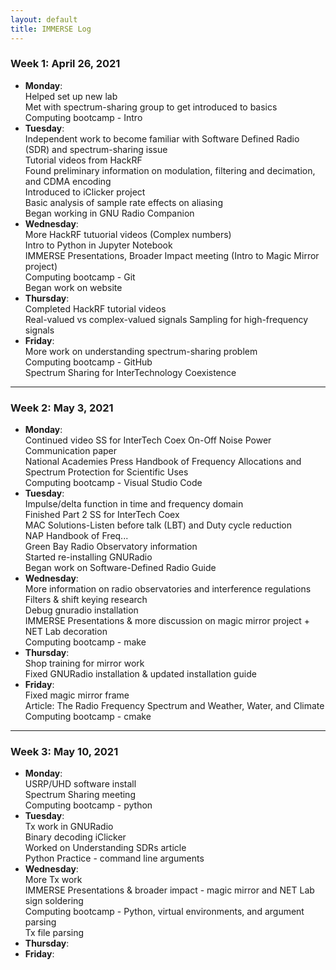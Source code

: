```yaml
---
layout: default
title: IMMERSE Log
---
```


### Week 1: April 26, 2021

* **Monday**:  
    Helped set up new lab  
    Met with spectrum-sharing group to get introduced to basics  
    Computing bootcamp - Intro  
* **Tuesday**:  
    Independent work to become familiar with Software Defined Radio (SDR) and spectrum-sharing issue  
        Tutorial videos from HackRF  
        Found preliminary information on modulation, filtering and decimation, and CDMA encoding  
        Introduced to iClicker project  
    Basic analysis of sample rate effects on aliasing  
    Began working in GNU Radio Companion  
* **Wednesday**:  
    More HackRF tutuorial videos (Complex numbers)  
    Intro to Python in Jupyter Notebook  
    IMMERSE Presentations, Broader Impact meeting (Intro to Magic Mirror project)  
    Computing bootcamp - Git  
    Began work on website  
* **Thursday**:   
    Completed HackRF tutorial videos  
        Real-valued vs complex-valued signals
        Sampling for high-frequency signals
* **Friday**:  
    More work on understanding spectrum-sharing problem  
    Computing bootcamp - GitHub  
    Spectrum Sharing for InterTechnology Coexistence  

***
### Week 2: May 3, 2021

* **Monday**:  
    Continued video SS for InterTech Coex
    On-Off Noise Power Communication paper  
    National Academies Press Handbook of Frequency Allocations and Spectrum Protection for Scientific Uses  
    Computing bootcamp - Visual Studio Code  
* **Tuesday**:  
    Impulse/delta function in time and frequency domain   
    Finished Part 2 SS for InterTech Coex  
        MAC Solutions-Listen before talk (LBT) and Duty cycle reduction  
    NAP Handbook of Freq...  
    Green Bay Radio Observatory information  
    Started re-installing GNURadio  
    Began work on Software-Defined Radio Guide  
* **Wednesday**:  
    More information on radio observatories and interference regulations  
    Filters & shift keying research  
    Debug gnuradio installation  
    IMMERSE Presentations & more discussion on magic mirror project + NET Lab decoration  
    Computing bootcamp - make  
* **Thursday**:  
    Shop training for mirror work  
    Fixed GNURadio installation & updated installation guide  
* **Friday**:  
    Fixed magic mirror frame  
    Article: The Radio Frequency Spectrum and Weather, Water, and Climate  
    Computing bootcamp - cmake  

***
### Week 3: May 10, 2021

* **Monday**:  
    USRP/UHD software install  
    Spectrum Sharing meeting  
    Computing bootcamp - python  
* **Tuesday**:  
    Tx work in GNURadio  
    Binary decoding iClicker  
    Worked on Understanding SDRs article  
    Python Practice - command line arguments
* **Wednesday**:  
    More Tx work  
    IMMERSE Presentations & broader impact - magic mirror and NET Lab sign soldering  
    Computing bootcamp - Python, virtual environments, and argument parsing  
    Tx file parsing  
* **Thursday**:  
* **Friday**:  

